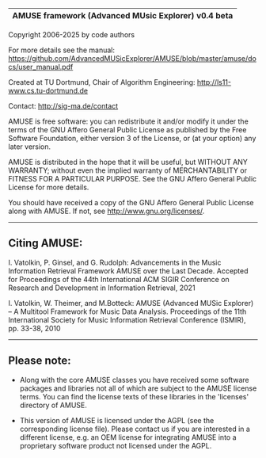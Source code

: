 |AMUSE framework (Advanced MUsic Explorer) v0.4 beta|
|---------------------------------------------------|

Copyright 2006-2025 by code authors

For more details see the manual:
<https://github.com/AdvancedMUSicExplorer/AMUSE/blob/master/amuse/docs/user_manual.pdf>

Created at TU Dortmund, Chair of Algorithm Engineering:
<http://ls11-www.cs.tu-dortmund.de>

Contact:
<http://sig-ma.de/contact>

AMUSE is free software: you can redistribute it and/or modify
it under the terms of the GNU Affero General Public License as published by
the Free Software Foundation, either version 3 of the License, or
(at your option) any later version.

AMUSE is distributed in the hope that it will be useful,
but WITHOUT ANY WARRANTY; without even the implied warranty of
MERCHANTABILITY or FITNESS FOR A PARTICULAR PURPOSE. See the
GNU Affero General Public License for more details.

You should have received a copy of the GNU Affero General Public License
along with AMUSE. If not, see <http://www.gnu.org/licenses/>.

-------------
Citing AMUSE:
-------------
I. Vatolkin, P. Ginsel, and G. Rudolph: Advancements in the Music Information Retrieval Framework AMUSE over the Last Decade. Accepted for Proceedings of the 44th International ACM SIGIR Conference on Research and Development in Information Retrieval, 2021

I. Vatolkin, W. Theimer, and M.Botteck: AMUSE (Advanced MUSic Explorer) – A Multitool Framework for Music Data Analysis. Proceedings of the 11th International Society for Music Information Retrieval Conference (ISMIR), pp. 33-38, 2010

------------
Please note:
------------

* Along with the core AMUSE classes you have received some software
  packages and libraries not all of which are subject to the AMUSE
  license terms. You can find the license texts of these libraries
  in the 'licenses' directory of AMUSE.
  
* This version of AMUSE is licensed under the AGPL (see the
  corresponding license file). Please contact us if you are
  interested in a different license, e.g. an OEM license for
  integrating AMUSE into a proprietary software product
  not licensed under the AGPL.
